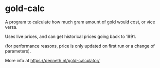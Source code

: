 # gold-calc
 A program to calculate how much gram amount of gold would cost, or vice versa.
 
 Uses live prices, and can get historical prices going back to 1991.
 
 (for performance reasons, price is only updated on first run or a change of parameters).
 
 More info at https://denneth.nl/gold-calculator/
